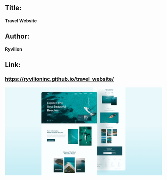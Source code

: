 ## Title:
<h4>Travel Website</h4>

## Author:
<h4>Ryvilion</h4>

## Link:
<a href="https://ryvilioninc.github.io/travel_website/" target="_blank"><h3>https://ryvilioninc.github.io/travel_website/</h3></a>





![travel-website](/preview.png)
